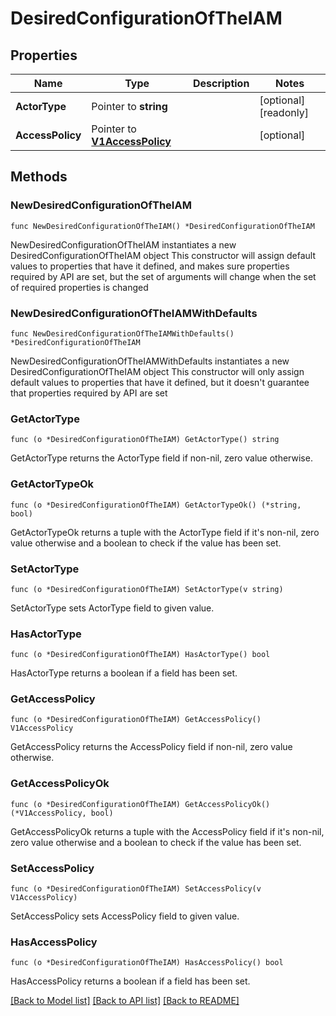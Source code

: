 # DesiredConfigurationOfTheIAM

## Properties

Name | Type | Description | Notes
------------ | ------------- | ------------- | -------------
**ActorType** | Pointer to **string** |  | [optional] [readonly] 
**AccessPolicy** | Pointer to [**V1AccessPolicy**](V1AccessPolicy.md) |  | [optional] 

## Methods

### NewDesiredConfigurationOfTheIAM

`func NewDesiredConfigurationOfTheIAM() *DesiredConfigurationOfTheIAM`

NewDesiredConfigurationOfTheIAM instantiates a new DesiredConfigurationOfTheIAM object
This constructor will assign default values to properties that have it defined,
and makes sure properties required by API are set, but the set of arguments
will change when the set of required properties is changed

### NewDesiredConfigurationOfTheIAMWithDefaults

`func NewDesiredConfigurationOfTheIAMWithDefaults() *DesiredConfigurationOfTheIAM`

NewDesiredConfigurationOfTheIAMWithDefaults instantiates a new DesiredConfigurationOfTheIAM object
This constructor will only assign default values to properties that have it defined,
but it doesn't guarantee that properties required by API are set

### GetActorType

`func (o *DesiredConfigurationOfTheIAM) GetActorType() string`

GetActorType returns the ActorType field if non-nil, zero value otherwise.

### GetActorTypeOk

`func (o *DesiredConfigurationOfTheIAM) GetActorTypeOk() (*string, bool)`

GetActorTypeOk returns a tuple with the ActorType field if it's non-nil, zero value otherwise
and a boolean to check if the value has been set.

### SetActorType

`func (o *DesiredConfigurationOfTheIAM) SetActorType(v string)`

SetActorType sets ActorType field to given value.

### HasActorType

`func (o *DesiredConfigurationOfTheIAM) HasActorType() bool`

HasActorType returns a boolean if a field has been set.

### GetAccessPolicy

`func (o *DesiredConfigurationOfTheIAM) GetAccessPolicy() V1AccessPolicy`

GetAccessPolicy returns the AccessPolicy field if non-nil, zero value otherwise.

### GetAccessPolicyOk

`func (o *DesiredConfigurationOfTheIAM) GetAccessPolicyOk() (*V1AccessPolicy, bool)`

GetAccessPolicyOk returns a tuple with the AccessPolicy field if it's non-nil, zero value otherwise
and a boolean to check if the value has been set.

### SetAccessPolicy

`func (o *DesiredConfigurationOfTheIAM) SetAccessPolicy(v V1AccessPolicy)`

SetAccessPolicy sets AccessPolicy field to given value.

### HasAccessPolicy

`func (o *DesiredConfigurationOfTheIAM) HasAccessPolicy() bool`

HasAccessPolicy returns a boolean if a field has been set.


[[Back to Model list]](../README.md#documentation-for-models) [[Back to API list]](../README.md#documentation-for-api-endpoints) [[Back to README]](../README.md)


